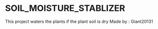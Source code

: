 # SOIL_MOISTURE_STABLIZER
This project waters the plants if the plant soil is dry 
Made by : Giant20131
